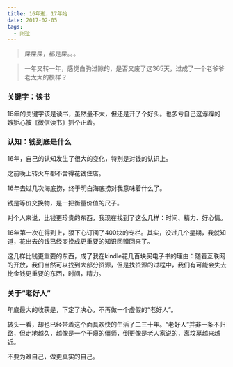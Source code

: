 ```yaml
---
title: 16年逝，17年始
date: 2017-02-05
tags:
  - 闲扯
---
```


> 屎屎屎，都是屎。。。

> 一年又转一年，感觉白驹过隙的，是否又废了这365天，过成了一个老爷爷老太太的模样？

### 关键字：读书

16年的关键字该是读书，虽然量不大，但还是开了个好头。也多亏自己这浮躁的嫉妒心被《微信读书》抓个正着。

### 认知：钱到底是什么

16年，自己的认知发生了很大的变化，特别是对钱的认识上。

之前晚上转火车都不舍得花钱住店。

16年去过几次海底捞，终于明白海底捞对我意味着什么了。

钱是等价交换物，是一把衡量价值的尺子。

对个人来说，比钱更珍贵的东西，我现在找到了这么几样：时间、精力、好心情。

16年第一次在得到上，狠下心订阅了400块的专栏。其实，没过几个星期，我就知道，花出去的钱已经变换成更重要的知识回赠回来了。

这几样比钱更重要的东西，成了我在kindle花几百块买电子书的理由：随着互联网的开放，我们当然可以找到大部分资源，但是找资源的过程中，我们有可能会失去比金钱更重要的东西，时间，精力。

### 关于“老好人”

年底最大的收获是，下定了决心，不再做一个虚假的“老好人”。

转头一看，却也已经带着这个面具欢快的生活了二三十年。“老好人”并非一条不归路，但走地越久，越像是一个干瘪的僵师，倒更像是老人家说的，离坟墓越来越近。

不要为难自己，做更真实的自己。
